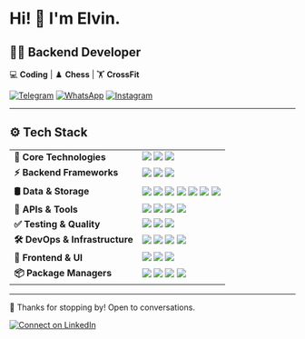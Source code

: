 # Hi! 👋 I'm Elvin.

## 👨‍💻 Backend Developer  
💻 **Coding** | ♟️ **Chess** | 🏋️ **CrossFit**  

[![Telegram](https://img.shields.io/badge/Telegram-26A5E4?style=for-the-badge&logo=telegram&logoColor=white)](https://t.me/elvinovsky) 
[![WhatsApp](https://img.shields.io/badge/WhatsApp-25D366?style=for-the-badge&logo=whatsapp&logoColor=white)](https://wa.me/+79527189165) 
[![Instagram](https://img.shields.io/badge/Instagram-E4405F?style=for-the-badge&logo=instagram&logoColor=white)](https://www.instagram.com/elvinovsky) 

---

## ⚙️ Tech Stack  

<table>
  <tr>
    <td><strong>🚀 Core Technologies</strong></td>
    <td>
      <img src="https://img.shields.io/badge/Node.js-339933?style=for-the-badge&logo=nodedotjs&logoColor=white">
      <img src="https://img.shields.io/badge/TypeScript-3178C6?style=for-the-badge&logo=typescript&logoColor=white">
      <img src="https://img.shields.io/badge/Python-3776AB?style=for-the-badge&logo=python&logoColor=white">
    </td>
  </tr>
  <tr>
    <td><strong>⚡ Backend Frameworks</strong></td>
    <td>
      <img src="https://img.shields.io/badge/NestJS-E0234E?style=for-the-badge&logo=nestjs&logoColor=white">
      <img src="https://img.shields.io/badge/Express.js-000000?style=for-the-badge&logo=express&logoColor=white">
      <img src="https://img.shields.io/badge/Molecular-32CD32?style=for-the-badge">
    </td>
  </tr>
  <tr>
    <td><strong>🛢️ Data & Storage</strong></td>
    <td>
      <img src="https://img.shields.io/badge/MongoDB-47A248?style=for-the-badge&logo=mongodb&logoColor=white">
      <img src="https://img.shields.io/badge/PostgreSQL-4169E1?style=for-the-badge&logo=postgresql&logoColor=white">
      <img src="https://img.shields.io/badge/Redis-DC382D?style=for-the-badge&logo=redis&logoColor=white">
      <img src="https://img.shields.io/badge/Prisma-2D3748?style=for-the-badge&logo=prisma&logoColor=white">
      <img src="https://img.shields.io/badge/TypeORM-FF8C00?style=for-the-badge&logo=typeorm&logoColor=white">
      <img src="https://img.shields.io/badge/Sequelize-52B0E7?style=for-the-badge&logo=sequelize&logoColor=white">
      <img src="https://img.shields.io/badge/Knex-FF6D00?style=for-the-badge&logo=knex&logoColor=white">
    </td>
  </tr>
  <tr>
    <td><strong>🔌 APIs & Tools</strong></td>
    <td>
      <img src="https://img.shields.io/badge/GraphQL-E10098?style=for-the-badge&logo=graphql&logoColor=white">
      <img src="https://img.shields.io/badge/Swagger-85EA2D?style=for-the-badge&logo=swagger&logoColor=black">
      <img src="https://img.shields.io/badge/Postman-FF6C37?style=for-the-badge&logo=postman&logoColor=white">
      <img src="https://img.shields.io/badge/Keycloak-0078D7?style=for-the-badge&logo=keycloak&logoColor=white">
    </td>
  </tr>
  <tr>
    <td><strong>✅ Testing & Quality</strong></td>
    <td>
      <img src="https://img.shields.io/badge/Jest-C21325?style=for-the-badge&logo=jest&logoColor=white">
      <img src="https://img.shields.io/badge/Supertest-00CC99?style=for-the-badge">
      <img src="https://img.shields.io/badge/Mocha-8D6748?style=for-the-badge&logo=mocha&logoColor=white">
    </td>
  </tr>
  <tr>
    <td><strong>🛠️ DevOps & Infrastructure</strong></td>
    <td>
      <img src="https://img.shields.io/badge/Docker-2496ED?style=for-the-badge&logo=docker&logoColor=white">
      <img src="https://img.shields.io/badge/Kubernetes-326CE5?style=for-the-badge&logo=kubernetes&logoColor=white">
      <img src="https://img.shields.io/badge/PM2-2B037A?style=for-the-badge&logo=pm2&logoColor=white">
      <img src="https://img.shields.io/badge/Grafana-F46800?style=for-the-badge&logo=grafana&logoColor=white">
    </td>
  </tr>
  <tr>
    <td><strong>🎨 Frontend & UI</strong></td>
    <td>
      <img src="https://img.shields.io/badge/Angular-DD0031?style=for-the-badge&logo=angular&logoColor=white">
      <img src="https://img.shields.io/badge/RxJS-B7178C?style=for-the-badge&logo=reactivex&logoColor=white">
      <img src="https://img.shields.io/badge/Bootstrap-7952B3?style=for-the-badge&logo=bootstrap&logoColor=white">
    </td>
  </tr>
  <tr>
    <td><strong>📦 Package Managers</strong></td>
    <td>
      <img src="https://img.shields.io/badge/Yarn-2C8EBB?style=for-the-badge&logo=yarn&logoColor=white">
      <img src="https://img.shields.io/badge/NPM-CB3837?style=for-the-badge&logo=npm&logoColor=white">
      <img src="https://img.shields.io/badge/Pip-3776AB?style=for-the-badge&logo=python&logoColor=white">
      <img src="https://img.shields.io/badge/pnpm-F69220?style=for-the-badge&logo=pnpm&logoColor=white">
    </td>
  </tr>
</table>

---

🚀 Thanks for stopping by! Open to conversations.  

[![Connect on LinkedIn](https://img.shields.io/badge/Connect_on_LinkedIn-0A66C2?style=for-the-badge&logo=linkedin&logoColor=white)](https://www.linkedin.com/in/elvin-agakerimov-79a8a4305/)  
